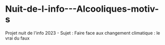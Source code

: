 # Nuit-de-l-info---Alcooliques-motiv-s
Projet nuit de l'info 2023 - Sujet : Faire face aux changement climatique : le vrai du faux